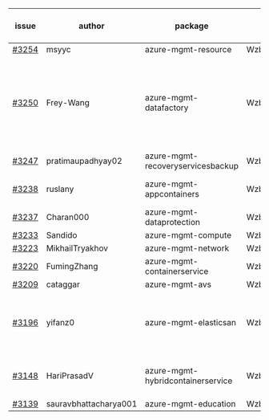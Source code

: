 | issue | author | package | assignee | bot advice | created date of issue | target release date | date from target |
| ------ | ------ | ------ | ------ | ------ | ------ | ------ | :-----: |
| [#3254](https://github.com/Azure/sdk-release-request/issues/3254) | msyyc | azure-mgmt-resource | Wzb123456789 |  | 10-10 | 10-24 |  |
| [#3250](https://github.com/Azure/sdk-release-request/issues/3250) | Frey-Wang | azure-mgmt-datafactory | Wzb123456789 | new comment. new version is 0.0.0, please check base branch! | 10-09 | 10-17 |  |
| [#3247](https://github.com/Azure/sdk-release-request/issues/3247) | pratimaupadhyay02 | azure-mgmt-recoveryservicesbackup | Wzb123456789 |  | 10-07 | 10-25 |  |
| [#3238](https://github.com/Azure/sdk-release-request/issues/3238) | ruslany | azure-mgmt-appcontainers | Wzb123456789 | close to release date.  | 10-04 | 10-12 | 1 |
| [#3237](https://github.com/Azure/sdk-release-request/issues/3237) | Charan000 | azure-mgmt-dataprotection | Wzb123456789 |  | 10-03 | 10-05 |  |
| [#3233](https://github.com/Azure/sdk-release-request/issues/3233) | Sandido | azure-mgmt-compute | Wzb123456789 |  | 09-30 | 10-17 |  |
| [#3223](https://github.com/Azure/sdk-release-request/issues/3223) | MikhailTryakhov | azure-mgmt-network | Wzb123456789 |  | 09-28 | 10-05 |  |
| [#3220](https://github.com/Azure/sdk-release-request/issues/3220) | FumingZhang | azure-mgmt-containerservice | Wzb123456789 | new comment. | 09-28 | 09-30 |  |
| [#3209](https://github.com/Azure/sdk-release-request/issues/3209) | cataggar | azure-mgmt-avs | Wzb123456789 | Hold on | 09-26 | 10-31 |  |
| [#3196](https://github.com/Azure/sdk-release-request/issues/3196) | yifanz0 | azure-mgmt-elasticsan | Wzb123456789 | new comment. close to release date.  On time | 09-19 | 10-12 | 1 |
| [#3148](https://github.com/Azure/sdk-release-request/issues/3148) | HariPrasadV | azure-mgmt-hybridcontainerservice | Wzb123456789 | close to release date.  Hold on | 09-07 | 10-11 | 0 |
| [#3139](https://github.com/Azure/sdk-release-request/issues/3139) | sauravbhattacharya001 | azure-mgmt-education | Wzb123456789 |  | 09-02 | 10-17 |  |
